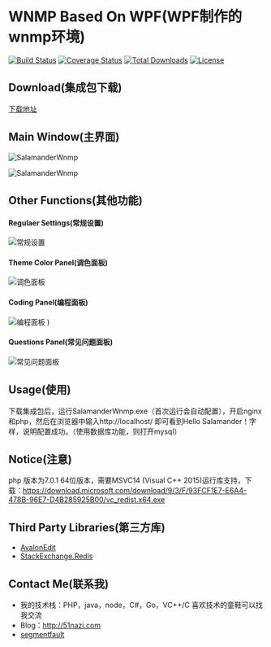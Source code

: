 # WNMP Based On WPF(WPF制作的wnmp环境)

[![Build Status](https://travis-ci.org/slimphp/Slim.svg?branch=develop)](https://travis-ci.org/slimphp/Slim)
[![Coverage Status](https://coveralls.io/repos/slimphp/Slim/badge.svg)](https://coveralls.io/r/slimphp/Slim)
[![Total Downloads](https://poser.pugx.org/slim/slim/downloads)](https://packagist.org/packages/slim/slim)
[![License](https://poser.pugx.org/slim/slim/license)](https://packagist.org/packages/slim/slim)

## Download(集成包下载)
[下载地址](http://ongd1spyv.bkt.clouddn.com/SalamanderWnmp.7z)

## Main Window(主界面)
![SalamanderWnmp](https://cloud.githubusercontent.com/assets/16663435/25646342/079fc59a-2fea-11e7-9e54-836da73ec8d6.png)

![SalamanderWnmp](https://cloud.githubusercontent.com/assets/16663435/25646415/acd9bf20-2fea-11e7-9ed2-f878ff66b2e5.png)


## Other Functions(其他功能)
#### Regulaer Settings(常规设置)
![常规设置](https://cloud.githubusercontent.com/assets/16663435/23488508/00fdf128-ff28-11e6-9b2f-711b5a46b5f9.png)


#### Theme Color Panel(调色面板)
![调色面板](https://cloud.githubusercontent.com/assets/16663435/23488548/4fcc4b6a-ff28-11e6-8a1c-cf45b961340d.png)


#### Coding Panel(编程面板)
![编程面板](https://cloud.githubusercontent.com/assets/16663435/26825004/fe849c30-4ae5-11e7-9fd7-ca6f9b07083e.png)
)

#### Questions Panel(常见问题面板)
![常见问题面板](https://cloud.githubusercontent.com/assets/16663435/25732424/fc42c0f0-3181-11e7-9ebf-c9cd1eba747e.png)


## Usage(使用)
下载集成包后，运行SalamanderWnmp.exe（首次运行会自动配置），开启nginx和php，然后在浏览器中输入http://localhost/  即可看到Hello Salamander！字样，说明配置成功。（使用数据库功能，则打开mysql）

## Notice(注意)
php 版本为7.0.1 64位版本，需要MSVC14 (Visual C++ 2015)运行库支持，下载：https://download.microsoft.com/download/9/3/F/93FCF1E7-E6A4-478B-96E7-D4B285925B00/vc_redist.x64.exe

## Third Party Libraries(第三方库)
*	[AvalonEdit](https://github.com/icsharpcode/AvalonEdit)
*   [StackExchange.Redis](https://github.com/StackExchange/StackExchange.Redis)



## Contact Me(联系我)
*	我的技术栈：PHP，java，node，C#，Go，VC++/C  喜欢技术的童鞋可以找我交流
*	Blog：http://51nazi.com
*	[segmentfault](https://segmentfault.com/u/baofan_55d05d0eebd33)



